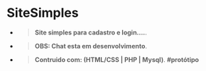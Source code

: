 # SiteSimples
- > **Site simples para cadastro e login....**.
- >  **OBS: Chat esta em desenvolvimento**.
- >  **Contruido com: (HTML/CSS | PHP | Mysql)**.
**#protótipo**
